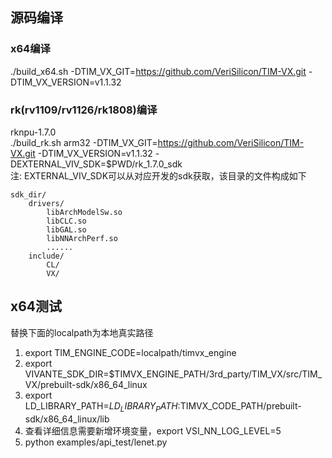 
## 源码编译
### x64编译
./build_x64.sh -DTIM_VX_GIT=https://github.com/VeriSilicon/TIM-VX.git -DTIM_VX_VERSION=v1.1.32

### rk(rv1109/rv1126/rk1808)编译
rknpu-1.7.0  
./build_rk.sh arm32 -DTIM_VX_GIT=https://github.com/VeriSilicon/TIM-VX.git -DTIM_VX_VERSION=v1.1.32 -DEXTERNAL_VIV_SDK=$PWD/rk_1.7.0_sdk  
注: EXTERNAL_VIV_SDK可以从对应开发的sdk获取，该目录的文件构成如下  
```
sdk_dir/  
    drivers/  
        libArchModelSw.so  
        libCLC.so  
        libGAL.so  
        libNNArchPerf.so  
        ......  
    include/  
        CL/  
        VX/  
```
## x64测试
替换下面的localpath为本地真实路径  
1. export TIM_ENGINE_CODE=localpath/timvx_engine
2. export VIVANTE_SDK_DIR=$TIMVX_ENGINE_PATH/3rd_party/TIM_VX/src/TIM_VX/prebuilt-sdk/x86_64_linux
3. export LD_LIBRARY_PATH=$LD_LIBRARY_PATH:$TIMVX_CODE_PATH/prebuilt-sdk/x86_64_linux/lib
4. 查看详细信息需要新增环境变量，export VSI_NN_LOG_LEVEL=5
5. python examples/api_test/lenet.py
